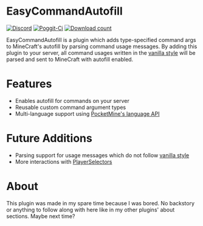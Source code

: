 # EasyCommandAutofill
[![Discord](https://img.shields.io/badge/chat-on%20discord-7289da.svg)](https://discord.gg/R7kdetE)
[![Poggit-Ci](https://poggit.pmmp.io/ci.shield/jasonwynn10/EasyCommandAutofill/EasyCommandAutofill)](https://poggit.pmmp.io/ci/jasonwynn10/EasyCommandAutofill/EasyCommandAutofill)
[![Download count](https://poggit.pmmp.io/shield.dl.total/EasyCommandAutofill)](https://poggit.pmmp.io/p/EasyCommandAutofill)

EasyCommandAutofill is a plugin which adds type-specified command args to MineCraft's autofill by parsing command usage messages. By adding this plugin to your server, all command usages written in the [vanilla style](https://docs.microsoft.com/en-us/minecraft/creator/documents/commandsintroduction#command-syntax) will be parsed and sent to MineCraft with autofill enabled.

# Features
* Enables autofill for commands on your server
* Reusable custom command argument types
* Multi-language support using [PocketMine's language API](https://github.com/pmmp/PocketMine-MP/tree/59de045ecbacfb9acc297e75170819727d68ae09/src/lang)

# Future Additions
* Parsing support for usage messages which do not follow [vanilla style](https://docs.microsoft.com/en-us/minecraft/creator/documents/commandsintroduction#command-syntax)
* More interactions with [PlayerSelectors](https://poggit.pmmp.io/p/PlayerSelectors)

# About
This plugin was made in my spare time because I was bored. No backstory or anything to follow along with here like in my other plugins' about sections. Maybe next time?